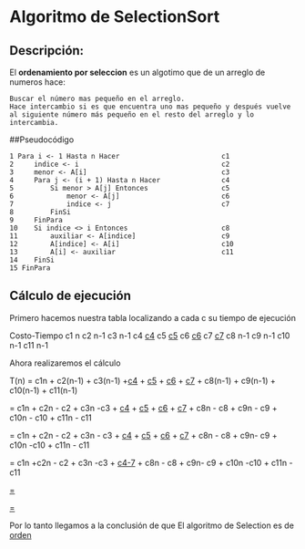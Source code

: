 # Algoritmo de SelectionSort

## Descripción:
El **ordenamiento por seleccion** es un algotimo que de un arreglo de numeros hace:

    Buscar el número mas pequeño en el arreglo.
    Hace intercambio si es que encuentra uno mas pequeño y después vuelve al siguiente número más pequeño en el resto del arreglo y lo intercambia.

##Pseudocódigo
```     
1 Para i <- 1 Hasta n Hacer							c1	
2     indice <- i					 				c2
3     menor <- A[i]					 				c3
4     Para j <- (i + 1) Hasta n Hacer				c4
5         Si menor > A[j] Entonces			        c5
6             menor <- A[j]				 			c6
7             indice <- j				 			c7
8         FinSi						 
9     FinPara						 
10    Si indice <> i Entonces				 		c8
11        auxiliar <- A[indice]				 		c9
12        A[indice] <- A[i]				 			c10
13        A[i] <- auxiliar				 			c11
14    FinSi						 
15 FinPara						 
```

## Cálculo de ejecución
Primero hacemos nuestra tabla localizando a cada c su tiempo de ejecución


Costo-Tiempo
 c1        	n
 c2        n-1
 c3        n-1
 c4        [c4](http://latex.codecogs.com/gif.latex?\inline&space;\sum_{j=i&plus;1}^{n-1}&space;j)
 c5        [c5](http://latex.codecogs.com/gif.latex?\inline&space;\sum_{j=i&plus;1}^{n-1}&space;j-1)
    c6        [c6](http://latex.codecogs.com/gif.latex?\inline&space;\sum_{j=i&plus;1}^{n-1}&space;j-1)
      c7        [c7](http://latex.codecogs.com/gif.latex?\inline&space;\sum_{j=i&plus;1}^{n-1}&space;j-1)
 c8        n-1
      c9        n-1
      c10       n-1
      c11       n-1

Ahora realizaremos el cálculo

T(n) = c1n + c2(n-1) + c3(n-1) +[c4](http://latex.codecogs.com/gif.latex?\inline&space;\sum_{j=i&plus;1}^{n-1}&space;j) + [c5](http://latex.codecogs.com/gif.latex?\inline&space;\sum_{j=i&plus;1}^{n-1}&space;j-1) + [c6](http://latex.codecogs.com/gif.latex?\inline&space;\sum_{j=i&plus;1}^{n-1}&space;j-1) + [c7](http://latex.codecogs.com/gif.latex?\inline&space;\sum_{j=i&plus;1}^{n-1}&space;j-1) + c8(n-1) + c9(n-1) + c10(n-1) + c11(n-1)


= c1n + c2n - c2 + c3n -c3 + [c4](http://latex.codecogs.com/gif.latex?\inline&space;c4\left&space;(&space;\frac{n\left&space;(&space;n-1&space;\right&space;)}{2}&space;\right&space;)) + [c5](http://latex.codecogs.com/gif.latex?\inline&space;\left&space;(&space;\frac{n\left&space;(&space;n-1&space;\right&space;)}{2}&space;\right&space;)) + [c6](http://latex.codecogs.com/gif.latex?\inline&space;\left&space;(&space;\frac{n\left&space;(&space;n-1&space;\right&space;)}{2}&space;\right&space;)) + [c7](http://latex.codecogs.com/gif.latex?\inline&space;\left&space;(&space;\frac{n\left&space;(&space;n-1&space;\right&space;)}{2}&space;\right&space;)) + c8n - c8 + c9n - c9 + c10n - c10 + c11n - c11

= c1n + c2n - c2 + c3n - c3 + [c4](http://latex.codecogs.com/gif.latex?\inline&space;c4\left&space;(&space;\frac{n\left&space;(&space;n-1&space;\right&space;)}{2}&space;\right&space;)) + [c5]() + [c6]() + [c7]() + c8n - c8 + c9n- c9 + c10n -c10 + c11n - c11

= c1n +c2n - c2 + c3n -c3 + [c4-7](http://latex.codecogs.com/gif.latex?\inline&space;c4\frac{n^{2}}{2}&space;&plus;&space;c4\frac{n}{2}&space;-c4&space;&plus;c5\frac{n^{2}}{2}&space;-&space;c5\frac{n}{2}&space;&plus;c6\frac{n^{2}}{2}&space;-&space;c6\frac{n}{2}&space;&plus;c7\frac{n^{2}}{2}&space;-&space;c7\frac{n}{2})                         + c8n - c8 + c9n- c9 + c10n -c10 + c11n - c11

 [=](http://latex.codecogs.com/gif.latex?\inline&space;\left&space;(&space;\frac{c4}{2}&space;&plus;&space;\frac{c5}{2}&space;&plus;&space;\frac{c6}{2}&space;&plus;&space;\frac{c7}{2&space;}\right&space;)n^{2}&space;&plus;\left&space;(&space;c1&plus;c2&plus;c3&plus;&space;\frac{c4}{2}&space;&plus;&space;\frac{c5}{2}&space;&plus;&space;\frac{c6}{2}&space;&plus;&space;\frac{c7}{&space;2}&space;&plus;&space;c8&plus;c9&plus;c10&plus;c11\right&space;)n&space;-\left&space;(&space;c2&plus;c3&plus;c4&plus;c8&plus;c9&plus;c10&plus;c11&space;\right&space;))
 
[= ](http://latex.codecogs.com/gif.latex?\inline&space;an^{2}&space;&plus;bn&space;-&space;c)

Por lo tanto llegamos a la conclusión de que El algoritmo de Selection es de [orden](http://latex.codecogs.com/gif.latex?\inline&space;\dpi{200}&space;\huge&space;n^{2})

